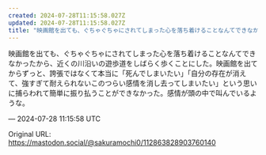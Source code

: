 ```yaml
---
created: 2024-07-28T11:15:58.027Z
updated: 2024-07-28T11:15:58.027Z
title: "映画館を出ても、ぐちゃぐちゃにされてしまった心を落ち着けることなんてできなかった[...]"
---
```


<p>映画館を出ても、ぐちゃぐちゃにされてしまった心を落ち着けることなんてできなかったから、近くの川沿いの遊歩道をしばらく歩くことにした。映画館を出てからずっと、誇張ではなくて本当に「死んでしまいたい」「自分の存在が消えて、強すぎて耐えられないこのつらい感情を消し去ってしまいたい」という思いに捕らわれて簡単に振り払うことができなかった。感情が頭の中で叫んでいるような。</p>

&mdash; 2024-07-28 11:15:58 UTC

Original URL: https://mastodon.social/@sakuramochi0/112863828903760140
